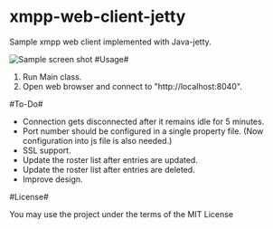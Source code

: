 xmpp-web-client-jetty
====================

Sample xmpp web client implemented with Java-jetty.

![Sample screen shot](https://raw.github.com/inatus/xmpp-web-client-jetty/master/screen_shot.png)
#Usage#

1. Run Main class.
2. Open web browser and connect to "http://localhost:8040".

#To-Do#

* Connection gets disconnected after it remains idle for 5 minutes.
* Port number should be configured in a single property file. (Now configuration into js file is also needed.)
* SSL support.
* Update the roster list after entries are updated.
* Update the roster list after entries are deleted.
* Improve design.

#License#

You may use the project under the terms of the MIT License
